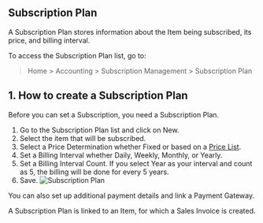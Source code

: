 ## Subscription Plan

A Subscription Plan stores information about the Item being subscribed, its price, and billing interval.

To access the Subscription Plan list, go to:

> Home > Accounting > Subscription Management > Subscription Plan

## 1\. How to create a Subscription Plan

Before you can set a Subscription, you need a Subscription Plan.

1.  Go to the Subscription Plan list and click on New.
2.  Select the item that will be subscribed.
3.  Select a Price Determination whether Fixed or based on a [Price List](https://docs.erpnext.com/docs/v13/user/manual/en/stock/price-lists).
4.  Set a Billing Interval whether Daily, Weekly, Monthly, or Yearly.
5.  Set a Billing Interval Count. If you select Year as your interval and count as 5, the billing will be done for every 5 years.
6.  Save. ![Subscription Plan](https://docs.erpnext.com/files/subscription-plan.png)

You can also set up additional payment details and link a Payment Gateway.

A Subscription Plan is linked to an Item, for which a Sales Invoice is created.